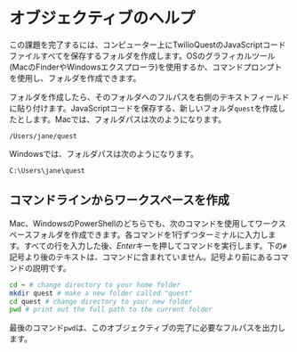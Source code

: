 # オブジェクティブのヘルプ

この課題を完了するには、コンピューター上にTwilioQuestのJavaScriptコードファイルすべてを保存するフォルダを作成します。OSのグラフィカルツール(MacのFinderやWindowsエクスプローラ)を使用するか、コマンドプロンプトを使用し、フォルダを作成できます。

フォルダを作成したら、そのフォルダへのフルパスを右側のテキストフィールドに貼り付けます。JavaScriptコードを保存する、新しいフォルダ`quest`を作成したとします。Macでは、フォルダパスは次のようになります。

`/Users/jane/quest`

Windowsでは、フォルダパスは次のようになります。

`C:\Users\jane\quest`

## コマンドラインからワークスペースを作成

Mac、WindowsのPowerShellのどちらでも、次のコマンドを使用してワークスペースフォルダを作成できます。各コマンドを1行ずつターミナルに入力します。すべての行を入力した後、*Enter*キーを押してコマンドを実行します。下の`#`記号より後のテキストは、コマンドに含まれていません。記号より前にあるコマンドの説明です。

```bash
cd ~ # change directory to your home folder
mkdir quest # make a new folder called "quest"
cd quest # change directory to your new folder
pwd # print out the full path to the current folder
```

最後のコマンド`pwd`は、このオブジェクティブの完了に必要なフルパスを出力します。